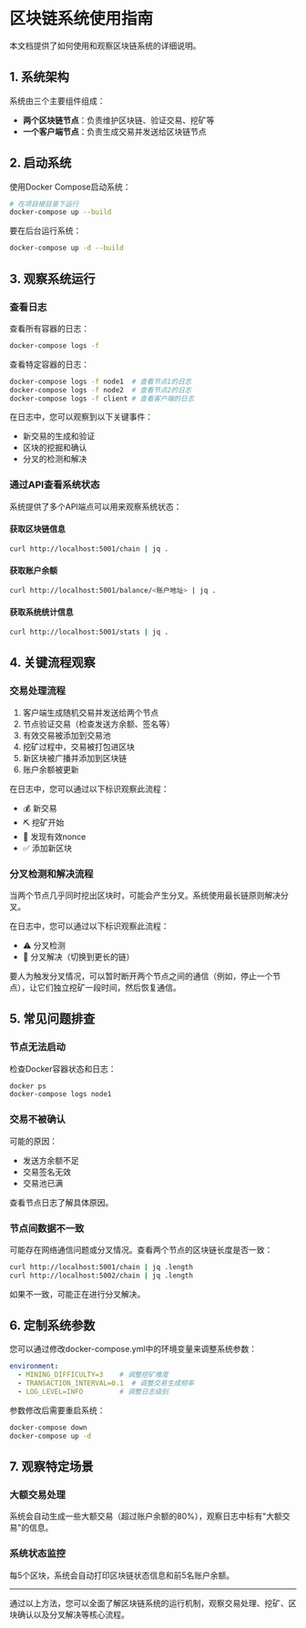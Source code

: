# 区块链系统使用指南

本文档提供了如何使用和观察区块链系统的详细说明。

## 1. 系统架构

系统由三个主要组件组成：
- **两个区块链节点**：负责维护区块链、验证交易、挖矿等
- **一个客户端节点**：负责生成交易并发送给区块链节点

## 2. 启动系统

使用Docker Compose启动系统：

```bash
# 在项目根目录下运行
docker-compose up --build
```

要在后台运行系统：

```bash
docker-compose up -d --build
```

## 3. 观察系统运行

### 查看日志

查看所有容器的日志：

```bash
docker-compose logs -f
```

查看特定容器的日志：

```bash
docker-compose logs -f node1  # 查看节点1的日志
docker-compose logs -f node2  # 查看节点2的日志
docker-compose logs -f client # 查看客户端的日志
```

在日志中，您可以观察到以下关键事件：
- 新交易的生成和验证
- 区块的挖掘和确认
- 分叉的检测和解决

### 通过API查看系统状态

系统提供了多个API端点可以用来观察系统状态：

#### 获取区块链信息

```bash
curl http://localhost:5001/chain | jq .
```

#### 获取账户余额

```bash
curl http://localhost:5001/balance/<账户地址> | jq .
```

#### 获取系统统计信息

```bash
curl http://localhost:5001/stats | jq .
```

## 4. 关键流程观察

### 交易处理流程

1. 客户端生成随机交易并发送给两个节点
2. 节点验证交易（检查发送方余额、签名等）
3. 有效交易被添加到交易池
4. 挖矿过程中，交易被打包进区块
5. 新区块被广播并添加到区块链
6. 账户余额被更新

在日志中，您可以通过以下标识观察此流程：
- 💰 新交易
- ⛏️ 挖矿开始
- 💎 发现有效nonce
- ✅ 添加新区块

### 分叉检测和解决流程

当两个节点几乎同时挖出区块时，可能会产生分叉。系统使用最长链原则解决分叉。

在日志中，您可以通过以下标识观察此流程：
- ⚠️ 分叉检测
- 🔄 分叉解决（切换到更长的链）

要人为触发分叉情况，可以暂时断开两个节点之间的通信（例如，停止一个节点），让它们独立挖矿一段时间，然后恢复通信。

## 5. 常见问题排查

### 节点无法启动

检查Docker容器状态和日志：

```bash
docker ps
docker-compose logs node1
```

### 交易不被确认

可能的原因：
- 发送方余额不足
- 交易签名无效
- 交易池已满

查看节点日志了解具体原因。

### 节点间数据不一致

可能存在网络通信问题或分叉情况。查看两个节点的区块链长度是否一致：

```bash
curl http://localhost:5001/chain | jq .length
curl http://localhost:5002/chain | jq .length
```

如果不一致，可能正在进行分叉解决。

## 6. 定制系统参数

您可以通过修改docker-compose.yml中的环境变量来调整系统参数：

```yaml
environment:
  - MINING_DIFFICULTY=3    # 调整挖矿难度
  - TRANSACTION_INTERVAL=0.1  # 调整交易生成频率
  - LOG_LEVEL=INFO         # 调整日志级别
```

参数修改后需要重启系统：

```bash
docker-compose down
docker-compose up -d
```

## 7. 观察特定场景

### 大额交易处理

系统会自动生成一些大额交易（超过账户余额的80%），观察日志中标有"大额交易"的信息。

### 系统状态监控

每5个区块，系统会自动打印区块链状态信息和前5名账户余额。

---

通过以上方法，您可以全面了解区块链系统的运行机制，观察交易处理、挖矿、区块确认以及分叉解决等核心流程。